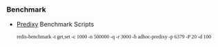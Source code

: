 ### Benchmark

* [Predixy](https://github.com/joyieldInc/predixy "predixy") Benchmark Scripts
    <pre><code><font face="黑体">redis-benchmark -t get,set -c 1000 -n 500000 -q -r 3000 -h adhoc-predixy -p 6379 -P 20 -d 100</font></code></pre>
